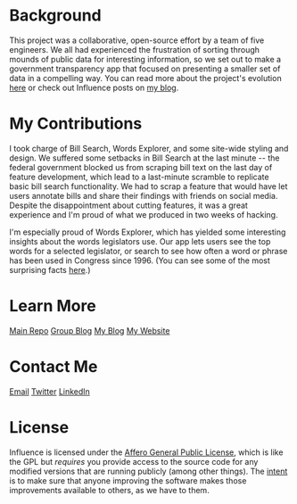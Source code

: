 Background
==============
This project was a collaborative, open-source effort by a team of five engineers. We all had experienced the frustration of sorting through mounds of public data for interesting information, so we set out to make a government transparency app that focused on presenting a smaller set of data in a compelling way. You can read more about the project's evolution [here](http://watchdogscode.tumblr.com) or check out Influence posts on [my blog](http://eastbayjake.wordpress.com). 

My Contributions
===========
I took charge of Bill Search, Words Explorer, and some site-wide styling and design. We suffered some setbacks in Bill Search at the last minute -- the federal government blocked us from scraping bill text on the last day of feature development, which lead to a last-minute scramble to replicate basic bill search functionality. We had to scrap a feature that would have let users annotate bills and share their findings with friends on social media. Despite the disappointment about cutting features, it was a great experience and I'm proud of what we produced in two weeks of hacking.

I'm especially proud of Words Explorer, which has yielded some interesting insights about the words legislators use. Our app lets users see the top words for a selected legislator, or search to see how often a word or phrase has been used in Congress since 1996. (You can see some of the most surprising facts [here](http://eastbayjake.wordpress.com/2013/08/24/influence-update-word-search/).)

Learn More
===========================================
[Main Repo](https://github.com/ideahaven/influence)
[Group Blog](http://watchdogscode.tumblr.com/)
[My Blog](http://eastbayjake.wordpress.com)
[My Website](http://eastbayjake.com/#projects)

Contact Me
===========================
[Email](mailto:mcguireghs@gmail.com)
[Twitter](http://twitter.com/eastbayjake)
[LinkedIn](http://linkedin.com/in/jakemcguire)

License
=========
Influence is licensed under the [Affero General Public License](LICENSE), which is like the GPL but *requires* you provide access to the source code for any modified versions that are running publicly (among other things). The [intent](http://www.gnu.org/licenses/why-affero-gpl.html) is to make sure that anyone improving the software makes those improvements available to others, as we have to them.
